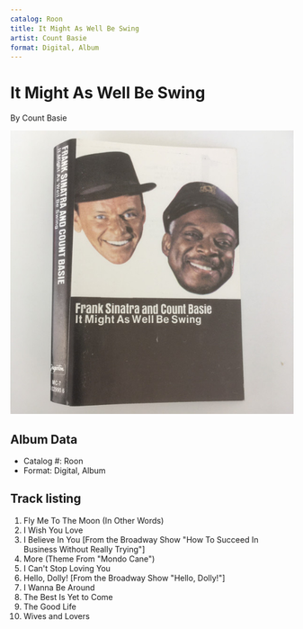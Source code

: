 ```yaml
---
catalog: Roon
title: It Might As Well Be Swing
artist: Count Basie
format: Digital, Album
---
```


# It Might As Well Be Swing

By Count Basie

![](../../assets/albumcovers/Count_Basie-It_Might_As_Well_Be_Swing.png)

## Album Data

- Catalog #: Roon
- Format: Digital, Album


## Track listing


1. Fly Me To The Moon (In Other Words)
2. I Wish You Love
3. I Believe In You [From the Broadway Show "How To Succeed In Business Without Really Trying"]
4. More (Theme From "Mondo Cane")
5. I Can't Stop Loving You
6. Hello, Dolly! [From the Broadway Show "Hello, Dolly!"]
7. I Wanna Be Around
8. The Best Is Yet to Come
9. The Good Life
10. Wives and Lovers

